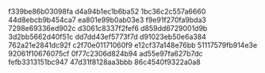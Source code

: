 f339be86b03098fa
d4a94b1ec1b6ba52
1bc36c2c557a6660
44d8ebcb9b454ca7
ea801e99b0ab03e3
f9e91f270fa9bda3
7298e69336ed902c
d3061c8337f2fef6
d859dd6729001d9b
3d2bb5662d40f51c
dd7dd43ef5773f7d
d91023eb50e6a384
762a21e2841dc92f
c2f70e01171060f9
e12cf37a148e76bb
51117579fb914e3e
92061f10676075cf
0f77c2306d824b94
ad55e97fa627b7dc
fefb3313151bc947
47d31f8128aa3bbb
86c4540f9322a0a8
